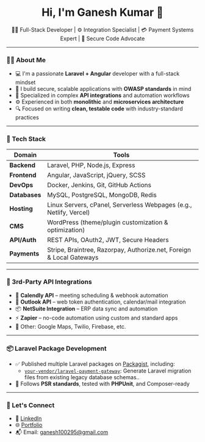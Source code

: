 <h1 align="center">Hi, I'm Ganesh Kumar 👋</h1>

<p align="center">
  🧑‍💻 Full-Stack Developer | ⚙️ Integration Specialist | 💳 Payment Systems Expert | 🔐 Secure Code Advocate
</p>

---

### 👨‍💻 About Me

- 💻 I'm a passionate **Laravel + Angular** developer with a full-stack mindset
- 🧱 I build secure, scalable applications with **OWASP standards** in mind
- 🔌 Specialized in complex **API integrations** and automation workflows
- ⚙️ Experienced in both **monolithic** and **microservices architecture**
- 🔍 Focused on writing **clean, testable code** with industry-standard practices

---

### 🧰 Tech Stack

| Domain       | Tools                                                                 |
|--------------|-----------------------------------------------------------------------|
| **Backend**  | Laravel, PHP, Node.js, Express                                        |
| **Frontend** | Angular, JavaScript, jQuery, SCSS                                     |
| **DevOps**   | Docker, Jenkins, Git, GitHub Actions                                  |
| **Databases**| MySQL, PostgreSQL, MongoDB, Redis                                     |
| **Hosting**  | Linux Servers, cPanel, Serverless Webpages (e.g., Netlify, Vercel)    |
| **CMS**      | WordPress (theme/plugin customization & optimization)                |
| **API/Auth** | REST APIs, OAuth2, JWT, Secure Headers                                |
| **Payments** | Stripe, Braintree, Razorpay, Authorize.net, Foreign & Local Gateways  |

---

### 🔌 3rd-Party API Integrations

- 📅 **Calendly API** – meeting scheduling & webhook automation
- 📧 **Outlook API** – web token authentication, calendar/mail integration
- 📦 **NetSuite Integration** – ERP data sync and automation
- ⚡ **Zapier** – no-code automation using custom and standard apps
- 🔗 Other: Google Maps, Twilio, Firebase, etc.

---

### 📦 Laravel Package Development

- ✅ Published multiple Laravel packages on [Packagist](https://packagist.org/users/Ganeshk007/packages), including:
  - [`your-vendor/laravel-payment-gateway`](https://packagist.org/packages/ganeshk007/migration-generator): Generate Laravel migration files from existing legacy database schemas..
- 🧪 Follows **PSR standards**, tested with **PHPUnit**, and Composer-ready

---

### 💬 Let's Connect

- 🔗 [LinkedIn](https://linkedin.com/in/ganesh-kumar-b1731b12a)
- 🌐 [Portfolio](https://yourportfolio.dev)
- 📬 Email: ganesh100295@gmail.com

